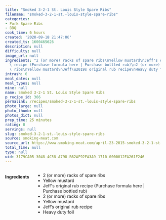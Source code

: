 ```yaml
---
title: "Smoked 3-2-1 St. Louis Style Spare Ribs"
filename: "smoked-3-2-1-st.-louis-style-spare-ribs"
categories:
- Pork Spare Ribs
- BBQ
cook_time: 6 hours
created: '2020-09-18 21:47:06'
created_ts: 1600465626
description: null
difficulty: null
image_url: null
ingredients: "2 (or more) racks of spare ribs\nYellow mustard\nJeff's original rub\
  \ recipe (Purchase formula here | Purchase bottled rub)\n2 (or more) racks of spare\
  \ ribs\nYellow mustard\nJeff\u2019s original rub recipe\nHeavy duty foil"
intrash: 0
meal_dates: null
meal_types: null
mine: null
name: Smoked 3-2-1 St. Louis Style Spare Ribs
p_recipe_id: 366
permalink: /recipes/smoked-3-2-1-st.-louis-style-spare-ribs
photo_large: null
photo_thumb: null
photos_dict: null
prep_time: 25 minutes
rating: 0
servings: null
slug: smoked-3-2-1-st.-louis-style-spare-ribs
source: smoking-meat.com
source_url: https://www.smoking-meat.com/april-23-2015-smoked-3-2-1-st-louis-style-spare-ribs
total_time: null
type: null
uid: 3179CA05-3048-4C58-A798-B62AF92FA3A9-1710-0000012FA261F246
---
```

<div class="large-8 medium-7 columns" id="writeup">	</div><!-- #writeup -->
</div><!-- #row-one -->
<div class="row" id="row-two">	<div class="medium-4 small-5 columns" id="ingredients"><h4>Ingredients</h4><div class="box box-ingredients content"><ul>
<li>2 (or more) racks of spare ribs</li>
<li>Yellow mustard</li>
<li>Jeff's original rub recipe (Purchase formula here | Purchase bottled rub)</li>
<li>2 (or more) racks of spare ribs</li>
<li>Yellow mustard</li>
<li>Jeff’s original rub recipe</li>
<li>Heavy duty foil</li>
</ul>
</div>	</div>	<div class="medium-6 small-7 columns" id="directions">	</div>